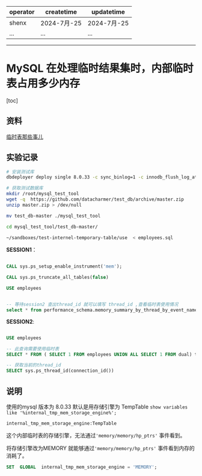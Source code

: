 | operator | createtime | updatetime |
| ---- | ---- | ---- |
| shenx | 2024-7月-25 | 2024-7月-25  |
| ... | ... | ... |
---
# MySQL 在处理临时结果集时，内部临时表占用多少内存

[toc]


## 资料

[临时表那些事儿](<../../MySQL · 引擎特性 · 临时表那些事儿.md>) 

## 实验记录 

```bash 
# 安装测试库
dbdeployer deploy single 8.0.33 -c sync_binlog=1 -c innodb_flush_log_at_trx_commit=1 --gtid --sandbox-directory=test-internel-temporary-table

# 获取测试数据库
mkdir /root/mysql_test_tool
wget -q  https://github.com/datacharmer/test_db/archive/master.zip
unzip master.zip > /dev/null

mv test_db-master ./mysql_test_tool

cd mysql_test_tool/test_db-master/

~/sandboxes/test-internel-temporary-table/use  < employees.sql

```

**SESSION1**：

```sql 

CALL sys.ps_setup_enable_instrument('mem'); 

CALL sys.ps_truncate_all_tables(false) 

USE employees


-- 等待session2 查出thread_id 就可以填写 thread_id ,查看临时表使用情况
select * from performance_schema.memory_summary_by_thread_by_event_name where event_name = 'memory/memory/hp_ptrs' AND thread_id =''; 

```

**SESSION2**:

```sql 

USE employees

-- 此查询需要使用临时表 
SELECT * FROM ( SELECT 1 FROM employees UNION ALL SELECT 1 FROM dual) t

-- 获取当前的thread_id
SELECT sys.ps_thread_id(connection_id())

```


## 说明
使用的mysql 版本为 8.0.33 默认是用存储引擎为 TempTable
`show variables like '%internal_tmp_mem_storage_engine%';`  

`internal_tmp_mem_storage_engine:TempTable`  

这个内部临时表的存储引擎，无法通过`'memory/memory/hp_ptrs'` 事件看到。

将存储引擎改为MEMORY 就能够通过`'memory/memory/hp_ptrs'` 事件看到内存的消耗了。
```sql
SET  GLOBAL  internal_tmp_mem_storage_engine = 'MEMORY';
```